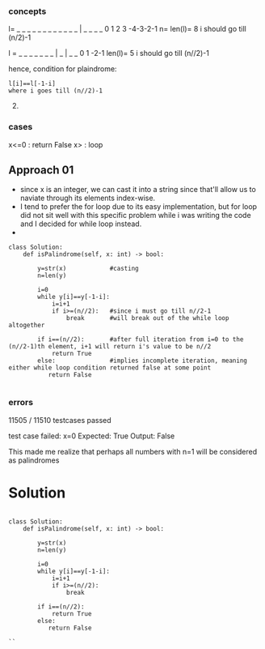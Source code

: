### concepts

l= _ _ _ _ _ _ _ _ 
_ _ _ _ | _ _ _ _ 
0 1 2 3   -4-3-2-1
n= len(l)= 8
i should go till (n/2)-1

l = _ _ _ _ _
_ _ | _ | _ _
0 1      -2-1
len(l)= 5
i should go till (n//2)-1

hence, condition for plaindrome: 
```
l[i]==l[-1-i]
where i goes till (n//2)-1

```
2.
### cases
x<=0 : return False
x> : loop


## Approach 01

- 	since x is an integer, we can cast it into a string since that'll allow us to naviate through its elements index-wise.
- 	I tend to prefer the for loop due to its easy implementation, but for loop did not sit well with this specific problem
	while i was writing the code and I decided for while loop instead.
- 

```
class Solution:
    def isPalindrome(self, x: int) -> bool:
	
		y=str(x)			#casting
        n=len(y)

        i=0
        while y[i]==y[-1-i]:
            i=i+1
            if i>=(n//2):	#since i must go till n//2-1
                break		#will break out of the while loop altogether

        if i==(n//2):		#after full iteration from i=0 to the (n//2-1)th element, i+1 will return i's value to be n//2
            return True
        else:				#implies incomplete iteration, meaning either while loop condition returned false at some point
           return False
				
```

### errors
11505 / 11510 testcases passed

test case failed:
	x=0
	Expected: True
	Output: False
	
This made me realize that perhaps all numbers with n=1 will be considered as palindromes

# Solution
```

class Solution:
    def isPalindrome(self, x: int) -> bool:

        y=str(x)
        n=len(y)

        i=0
        while y[i]==y[-1-i]:
            i=i+1
            if i>=(n//2):
                break

        if i==(n//2):
            return True
        else:
           return False
        
``
